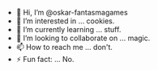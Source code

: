 - 👋 Hi, I’m @oskar-fantasmagames
- 👀 I’m interested in ... cookies.
- 🌱 I’m currently learning ... stuff.
- 💞️ I’m looking to collaborate on ... magic.
- 📫 How to reach me ... don't.
- ⚡ Fun fact: ... No.
